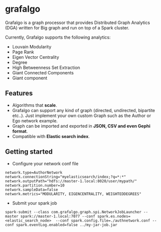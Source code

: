 # grafalgo

Grafalgo is a graph processor that provides Distributed Graph Analytics (DGA) written for Big graph and run on top of a Spark cluster.

Currently, Grafalgo supports the following analytics:
- Louvain Modularity 
- Page Rank
- Eigen Vector Centrality
- Degree
- High Betweenness Set Extraction
- Giant Connected Components
- Giant component

## Features
- Algorithms that **scale**.
- Grafalgo can support any kind of graph (directed, undirected, bipartite etc..). Just implement your own custom Graph such as the Author or Ego network example. 
- Graph can be imported and exported in **JSON, CSV and even Gephi format**.
- Compatible with **Elastic search index**. 

## Getting started

* Configure your network conf file

```
network.type=AuthorNetwork
network.connectionString="myelasticsearch/index;?q=*:*"
network.outputPath="hdfs://master-1.local:8020/user/mypath/"
network.partition.number=10
network.sampleData=false
network.metrics="MODULARITY, EIGENCENTRALITY, WEIGHTEDDEGREES"
```
* Submit your spark job

```
spark-submit --class com.grafalgo.graph.spi.NetworkJobLauncher --master spark://master-1.local:7077 --conf spark.es.nodes=<elastic_search_node>  --conf spark.config.file=./authnetwork.conf --conf spark.eventLog.enabled=false ../my-jar-job.jar
```












